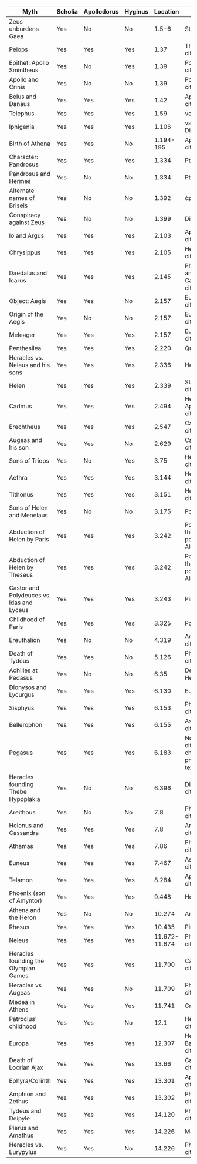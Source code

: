 |Myth|Scholia|Apollodorus|Hyginus|Location|Notes| 
|----|-------|-----------|-------|--------|-----|
|Zeus unburdens Gaea|Yes|No|No|1.5-6|Stasinus cited| 
|Pelops|Yes|Yes|Yes|1.37|Theopompus cited| 
|Epithet: Apollo Smintheus|Yes|No|Yes|1.39|Polemonion cited|
|Apollo and Crinis|Yes|No|No|1.39|Polemonion cited|
|Belus and Danaus|Yes|Yes|Yes|1.42|Apollodorus cited|
|Telephus|Yes|Yes|Yes|1.59|νεώτεροι cited|
|Iphigenia|Yes|Yes|Yes|1.106|νεώτεροι and Didymus cited|
|Birth of Athena|Yes|Yes|No|1.194-195|Apollodorus cited|
|Character: Pandrosus|Yes|Yes|Yes|1.334|Ptolemy cited| 
|Pandrosus and Hermes|Yes|No|No|1.334|Ptolemy cited| 
|Alternate names of Briseis|Yes|No|No|1.392|ἀρχαῖοι cited|  
|Conspiracy against Zeus|Yes|No|No|1.399|Didymus cited| 
|Io and Argus|Yes|Yes|Yes|2.103|Apollodorus cited| 
|Chrysippus|Yes|Yes|Yes|2.105|Hellanicus cited|
|Daedalus and Icarus|Yes|Yes|Yes|2.145|Philostephanus and Callimachus cited|  
|Object: Aegis|Yes|Yes|No|2.157|Euphorion cited|
|Origin of the Aegis|Yes|No|No|2.157|Euphorion cited|
|Meleager|Yes|Yes|Yes|2.157|Euphorion cited|
|Penthesilea|Yes|Yes|Yes|2.220|Quintus cited|
|Heracles vs. Neleus and his sons|Yes|Yes|Yes|2.336|Hesiod cited|
|Helen|Yes|Yes|Yes|2.339|Stesichorus cited|
|Cadmus|Yes|Yes|Yes|2.494|Hellanicus and Apollodorus cited|
|Erechtheus|Yes|Yes|Yes|2.547|Callimachus cited|
|Augeas and his son|Yes|Yes|No|2.629|Callimachus cited|
|Sons of Triops|Yes|No|Yes|3.75|Hellanicus cited|
|Aethra|Yes|Yes|Yes|3.144|Hellanicus cited|
|Tithonus|Yes|Yes|Yes|3.151|Hellanicus cited|
|Sons of Helen and Menelaus|Yes|No|No|3.175|Porphyry cited|
|Abduction of Helen by Paris|Yes|Yes|Yes|3.242|Polemonion, the Cyclic poets, and Alcman cited|
|Abduction of Helen by Theseus|Yes|Yes|Yes|3.242|Polemonion, the Cyclic poets, and Alcman cited|
|Castor and Polydeuces vs. Idas and Lyceus|Yes|Yes|Yes|3.243|Pindar cited|
|Childhood of Paris|Yes|Yes|Yes|3.325|Porphyry cited|
|Ereuthalion|Yes|No|No|4.319|Aristarchus cited|
|Death of Tydeus|Yes|Yes|Νο|5.126|Pherecydes cited|
|Achilles at Pedasus|Yes|No|Νο|6.35|Demetrius and Hesiod cited|
|Dionysos and Lycurgus|Yes|Yes|Yes|6.130|Eumelus cited|
|Sisphyus|Yes|Yes|Yes|6.153|Pherecydes cited|
|Bellerophon|Yes|Yes|Yes|6.155|Asclepiades cited|
|Pegasus|Yes|Yes|Yes|6.183|No author cited, character not present in Iliad text|
|Heracles founding Τhebe Hypoplakia|Yes|No|No|6.396|Dicaearchus cited|
|Areithous|Yes|No|No|7.8|Pherecydes cited|
|Helenus and Cassandra|Yes|Yes|Yes|7.8|Anticledes cited|
|Athamas|Yes|Yes|Yes|7.86|Philostephanus cited|
|Euneus|Yes|Yes|Yes|7.467|Asclepiades cited|
|Telamon|Yes|Yes|Yes|8.284|Apollonius cited|
|Phoenix (son of Amyntor)|Yes|Yes|Yes|9.448|Homer cited|
|Athena and the Heron|Yes|No|No|10.274|Aristotle cited|
|Rhesus|Yes|Yes|Yes|10.435|Pindar cited|
|Νeleus|Yes|Yes|Yes|11.672-11.674|Pherecydes cited|
|Heracles founding the Olympian Games|Yes|Yes|Yes|11.700|Callimachus cited|
|Heracles vs Augeas|Yes|Yes|No|11.709|Pherecydes cited|
|Medea in Athens|Yes|Yes|Yes|11.741|Crates cited|
|Patroclus' childhood|Yes|Yes|No|12.1|Hellanicus cited|
|Europa|Yes|Yes|Yes|12.307|Hesiod and Bacchylides cited|
|Death of Locrian Ajax|Yes|Yes|Yes|13.66|Callimachus cited|
|Ephyra/Corinth|Yes|Yes|Yes|13.301|Apollodorus cited|
|Amphion and Zethus|Yes|Yes|Yes|13.302|Pherecydes cited|
|Tydeus and Deipyle|Yes|Yes|Yes|14.120|Pherecydes cited|
|Pierus and Amathus|Yes|Yes|Yes|14.226|Marsyas cited|
|Heracles vs. Eurypylus|Yes|Yes|No|14.226|Pherecydes cited|









